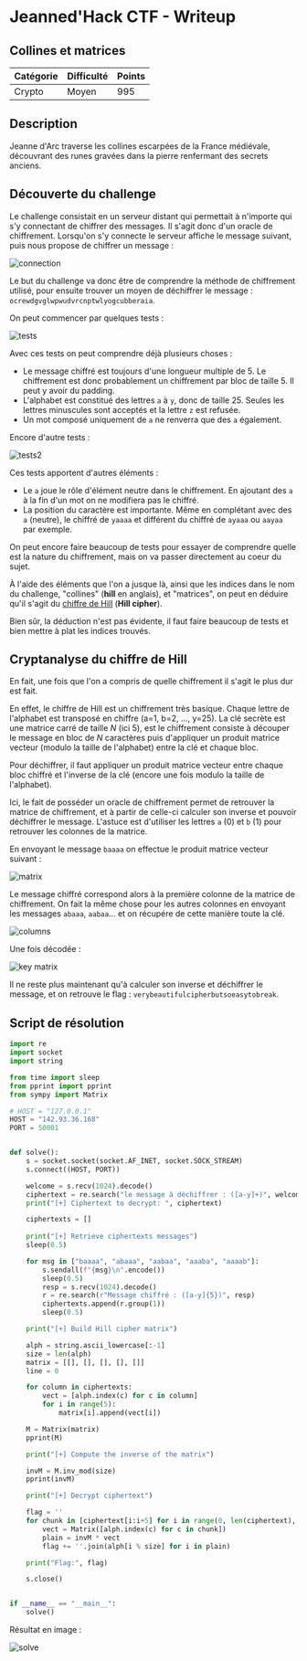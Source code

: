 # Jeanned'Hack CTF - Writeup

## Collines et matrices

| Catégorie | Difficulté | Points  |
|-----------|------------|---------|
| Crypto    | Moyen      | 995     |

## Description

Jeanne d'Arc traverse les collines escarpées de la France médiévale, découvrant des runes gravées dans la pierre renfermant des secrets anciens.

## Découverte du challenge

Le challenge consistait en un serveur distant qui permettait à n'importe qui s'y connectant de chiffrer des messages.
Il s'agit donc d'un oracle de chiffrement.
Lorsqu'on s'y connecte le serveur affiche le message suivant, puis nous propose de chiffrer un message :

![connection](img/connection.png)

Le but du challenge va donc être de comprendre la méthode de chiffrement utilisé, pour ensuite trouver un moyen de déchiffrer le message : `ocrewdgvglwpwudvrcnptwlyogcubberaia`.

On peut commencer par quelques tests :

![tests](img/tests.png)

Avec ces tests on peut comprendre déjà plusieurs choses :

- Le message chiffré est toujours d'une longueur multiple de 5. Le chiffrement est donc probablement un chiffrement par bloc de taille 5. Il peut y avoir du padding.
- L'alphabet est constitué des lettres `a` à `y`, donc de taille 25. Seules les lettres minuscules sont acceptés et la lettre `z` est refusée.
- Un mot composé uniquement de `a` ne renverra que des `a` également.

Encore d'autre tests :

![tests2](img/tests2.png)

Ces tests apportent d'autres éléments :

- Le `a` joue le rôle d'élément neutre dans le chiffrement. En ajoutant des `a` à la fin d'un mot on ne modifiera pas le chiffré.
- La position du caractère est importante. Même en complétant avec des `a` (neutre), le chiffré de `yaaaa` et différent du chiffré de `ayaaa` ou `aayaa` par exemple.

On peut encore faire beaucoup de tests pour essayer de comprendre quelle est la nature du chiffrement, mais on va passer directement au coeur du sujet.

À l'aide des éléments que l'on a jusque là, ainsi que les indices dans le nom du challenge, "collines" (**hill** en anglais), et "matrices", on peut en déduire qu'il s'agit du [chiffre de Hill](https://fr.wikipedia.org/wiki/Chiffre_de_Hill) (**Hill cipher**).

Bien sûr, la déduction n'est pas évidente, il faut faire beaucoup de tests et bien mettre à plat les indices trouvés.

## Cryptanalyse du chiffre de Hill

En fait, une fois que l'on a compris de quelle chiffrement il s'agit le plus dur est fait.

En effet, le chiffre de Hill est un chiffrement très basique. Chaque lettre de l'alphabet est transposé en chiffre (a=1, b=2, ..., y=25). La clé secrète est une matrice carré de taille *N* (ici 5), est le chiffrement consiste à découper le message en bloc de *N* caractères puis d'appliquer un produit matrice vecteur (modulo la taille de l'alphabet) entre la clé et chaque bloc.

Pour déchiffrer, il faut appliquer un produit matrice vecteur entre chaque bloc chiffré et l'inverse de la clé (encore une fois modulo la taille de l'alphabet).

Ici, le fait de posséder un oracle de chiffrement permet de retrouver la matrice de chiffrement, et à partir de celle-ci calculer son inverse et pouvoir déchiffrer le message. L'astuce est d'utiliser les lettres `a` (0) et `b` (1) pour retrouver les colonnes de la matrice.

En envoyant le message `baaaa` on effectue le produit matrice vecteur suivant :

![matrix](img/matrix.png)

Le message chiffré correspond alors à la première colonne de la matrice de chiffrement. On fait la même chose pour les autres colonnes en envoyant les messages `abaaa`, `aabaa`... et on récupére de cette manière toute la clé.

![columns](img/column.png)

Une fois décodée :

![key matrix](img/key.png)

Il ne reste plus maintenant qu'à calculer son inverse et déchiffrer le message, et on retrouve le flag : `verybeautifulcipherbutsoeasytobreak`.

## Script de résolution

```python
import re
import socket
import string

from time import sleep
from pprint import pprint
from sympy import Matrix

# HOST = "127.0.0.1"
HOST = "142.93.36.168"
PORT = 50001


def solve():
    s = socket.socket(socket.AF_INET, socket.SOCK_STREAM)
    s.connect((HOST, PORT))

    welcome = s.recv(1024).decode()
    ciphertext = re.search("le message à déchiffrer : ([a-y]+)", welcome).group(1)
    print("[+] Ciphertext to decrypt: ", ciphertext)

    ciphertexts = []
    
    print("[+] Retrieve ciphertexts messages")
    sleep(0.5)

    for msg in ["baaaa", "abaaa", "aabaa", "aaaba", "aaaab"]:
        s.sendall(f"{msg}\n".encode())
        sleep(0.5)
        resp = s.recv(1024).decode()
        r = re.search(r"Message chiffré : ([a-y]{5})", resp)
        ciphertexts.append(r.group(1))
        sleep(0.5)

    print("[+] Build Hill cipher matrix")

    alph = string.ascii_lowercase[:-1]
    size = len(alph)
    matrix = [[], [], [], [], []]
    line = 0

    for column in ciphertexts:
        vect = [alph.index(c) for c in column]
        for i in range(5):
            matrix[i].append(vect[i])

    M = Matrix(matrix)    
    pprint(M)

    print("[+] Compute the inverse of the matrix")

    invM = M.inv_mod(size)
    pprint(invM)

    print("[+] Decrypt ciphertext")

    flag = ''
    for chunk in [ciphertext[i:i+5] for i in range(0, len(ciphertext), 5)]:
        vect = Matrix([alph.index(c) for c in chunk])
        plain = invM * vect
        flag += ''.join(alph[i % size] for i in plain)

    print("Flag:", flag)

    s.close()


if __name__ == "__main__":
    solve()
```

Résultat en image :

![solve](img/solve.png)